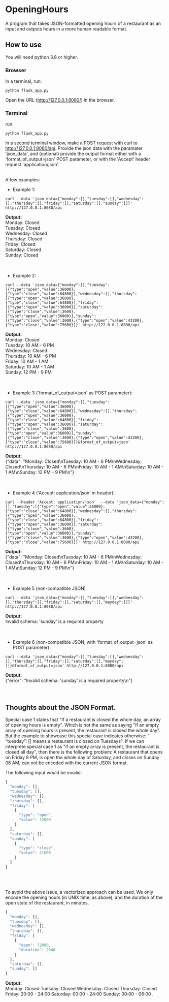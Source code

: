 # OpeningHours
A program that takes JSON-formatted opening hours of a restaurant as an input and outputs hours in a more human readable format.


## How to use
You will need python 3.8 or higher.


### Browser
In a terminal, run:
```console
python flask_app.py
```
Open the URL (http://127.0.0.1:8080/) in the browser.


### Terminal
run:
```console
python flask_app.py
```
In a second terminal window, make a POST request with curl to http://127.0.0.1:8080/api. Provide the json data with the paramater 'json_data', and (optional) provide the output format either with a 'format_of_output=json' POST parameter, or with the 'Accept' header request 'application/json'.
<br/><br/>

A few examples:
* Example 1:
```console
curl --data 'json_data={"monday":[],"tuesday":[],"wednesday":[],"thursday":[],"friday":[],"saturday":[],"sunday":[]}' http://127.0.0.1:8080/api
```

  **Output:**<br/>
Monday: Closed<br/>
Tuesday: Closed<br/>
Wednesday: Closed<br/>
Thursday: Closed<br/>
Friday: Closed<br/>
Saturday: Closed<br/>
Sunday: Closed<br/>
<br/><br/>

* Example 2:
```console
curl --data 'json_data={"monday":[],"tuesday":[{"type":"open","value":36000},{"type":"close","value":64800}],"wednesday":[],"thursday":[{"type":"open","value":36000},{"type":"close","value":64800}],"friday":[{"type":"open","value":36000}],"saturday":[{"type":"close","value":3600},{"type":"open","value":36000}],"sunday":[{"type":"close","value":3600},{"type":"open","value":43200},{"type":"close","value":75600}]}' http://127.0.0.1:8080/api
```

  **Output:**<br/>
Monday: Closed<br/>
Tuesday: 10 AM - 6 PM<br/>
Wednesday: Closed<br/>
Thursday: 10 AM - 6 PM<br/>
Friday: 10 AM - 1 AM<br/>
Saturday: 10 AM - 1 AM<br/>
Sunday: 12 PM - 9 PM<br/>
<br/><br/>

* Example 3 ('format_of_output=json' as POST parameter):
```console
curl --data 'json_data={"monday":[],"tuesday":[{"type":"open","value":36000},{"type":"close","value":64800}],"wednesday":[],"thursday":[{"type":"open","value":36000},{"type":"close","value":64800}],"friday":[{"type":"open","value":36000}],"saturday":[{"type":"close","value":3600},{"type":"open","value":36000}],"sunday":[{"type":"close","value":3600},{"type":"open","value":43200},{"type":"close","value":75600}]}&format_of_output=json' http://127.0.0.1:8080/api
```

  **Output:**<br/>
{"data": "Monday: Closed\nTuesday: 10 AM - 6 PM\nWednesday: Closed\nThursday: 10 AM - 6 PM\nFriday: 10 AM - 1 AM\nSaturday: 10 AM - 1 AM\nSunday: 12 PM - 9 PM\n"}<br/>
<br/><br/>

* Example 4 ('Accept: application/json' in header):
```console
curl --header 'Accept: application/json'  --data 'json_data={"monday":[],"tuesday":[{"type":"open","value":36000},{"type":"close","value":64800}],"wednesday":[],"thursday":[{"type":"open","value":36000},{"type":"close","value":64800}],"friday":[{"type":"open","value":36000}],"saturday":[{"type":"close","value":3600},{"type":"open","value":36000}],"sunday":[{"type":"close","value":3600},{"type":"open","value":43200},{"type":"close","value":75600}]}' http://127.0.0.1:8080/api
```

  **Output:**<br/>
{"data": "Monday: Closed\nTuesday: 10 AM - 6 PM\nWednesday: Closed\nThursday: 10 AM - 6 PM\nFriday: 10 AM - 1 AM\nSaturday: 10 AM - 1 AM\nSunday: 12 PM - 9 PM\n"}<br/>
<br/><br/>

* Example 5 (non-compatible JSON)
```console
curl --data 'json_data={"monday":[],"tuesday":[],"wednesday":[],"thursday":[],"friday":[],"saturday":[],"mayday":[]}' http://127.0.0.1:8080/api
```

  **Output:**<br/>
Invalid schema: 'sunday' is a required property<br/>
<br/><br/>

* Example 6 (non-compatible JSON, with 'format_of_output=json' as POST parameter)
```console
curl --data 'json_data={"monday":[],"tuesday":[],"wednesday":[],"thursday":[],"friday":[],"saturday":[],"mayday":[]}&format_of_output=json' http://127.0.0.1:8080/api
```

  **Output:**<br/>
{"error": "Invalid schema: 'sunday' is a required property\n"}<br/>
<br/><br/>

## Thoughts about the JSON Format.

Special case 1 states that "If a restaurant is closed the whole day, an array of opening hours is empty". Which is not the same as saying "If an empty array of opening hours is present, the restaurant is closed the whole day". But the example to showcase this special case indicates otherwise: " “tuesday”: [] means a restaurant is closed on Tuesdays". If we can interprete special case 1 as "if an empty array is present, the restaurant is closed all day", then there is the following problem:
A restaurant that opens on Friday 8 PM, is open the whole day of Saturday, and closes on Sunday 06 AM, can not be encoded with the current JSON format.

The following input would be invalid:<br/>
```javascript
{
  "monday": [],
  "tuesday": [],
  "wednesday": [],
  "thursday": [],
  "friday": [
    {
      "type": "open",
      "value": 72000
    }
  ],
  "saturday": [],
  "sunday": [
    {
      "type": "close",
      "value": 21600
    }
  ]
}
```
<br/><br/>

To avoid the above issue, a vectorized approach can be used. We only encode the opening hours (in UNIX time, as above), and the duration of the open state of the restaurant, in minutes.
<br/>
```javascript
{
  "monday": [],
  "tuesday": [],
  "wednesday": [],
  "thursday": [],
  "friday": [
    {
      "open": 72000,
      "duration": 2040
    }
  ],
  "saturday": [],
  "sunday": []
}
```
  **Output:**<br/>
Monday: Closed
Tuesday: Closed
Wednesday: Closed
Thursday: Closed
Friday: 20:00 - 24:00
Saturday: 00:00 - 24:00
Sunday: 00:00 - 06:00
.


